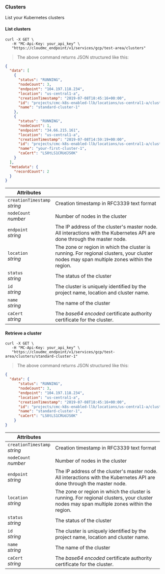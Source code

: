 ### Clusters
List your Kubernetes clusters

<!-------------------- LIST CLUSTERS -------------------->

#### List clusters

```shell
curl -X GET \
   -H "MC-Api-Key: your_api_key" \
   "https://cloudmc_endpoint/v1/services/gcp/test-area/clusters"
```
> The above command returns JSON structured like this:

```json
{
  "data": [
    {
      "status": "RUNNING",
      "nodeCount": 3,
      "endpoint": "104.197.118.234",
      "location": "us-central1-a",
      "creationTimestamp": "2019-07-08T18:45:16+00:00",
      "id": "projects/cmc-k8s-enabled-llb/locations/us-central1-a/clusters/standard-cluster-1",
      "name": "standard-cluster-1"
    },
    {
      "status": "RUNNING",
      "nodeCount": 1,
      "endpoint": "34.66.215.161",
      "location": "us-central1-a",
      "creationTimestamp": "2019-07-08T14:59:19+00:00",
      "id": "projects/cmc-k8s-enabled-llb/locations/us-central1-a/clusters/your-first-cluster-1",
      "name": "your-first-cluster-1",
      "caCert": "LS0tLS1CRUdJS0K"
    }
  ],
  "metadata": {
    "recordCount": 2
  }
}
```

Attributes | &nbsp;
------- | -----------
`creationTimestamp`<br/>*string* | Creation timestamp in RFC3339 text format
`nodeCount`<br/>*number* | Number of nodes in the cluster
`endpoint`<br/>*string* | The IP address of the cluster's master node. All interactions with the Kubernetes API are done through the master node.
`location` <br/> *string* | The zone or region in which the cluster is running. For regional clusters, your cluster nodes may span multiple zones within the region.
`status` <br/> *string* | The status of the cluster
`id` <br/> *string* | The cluster is uniquely identified by the project name, location and cluster name.
`name` <br/> *string* | The name of the cluster
`caCert` <br/> *string* | The *base64 encoded* certificate authority certificate for the cluster. 

<!-------------------- RETRIEVE A CLUSTER -------------------->

#### Retrieve a cluster

```shell
curl -X GET \
   -H "MC-Api-Key: your_api_key" \
   "https://cloudmc_endpoint/v1/services/gcp/test-area/clusters/standard-cluster-1"
```
> The above command returns JSON structured like this:

```json
{
  "data": {
      "status": "RUNNING",
      "nodeCount": 3,
      "endpoint": "104.197.118.234",
      "location": "us-central1-a",
      "creationTimestamp": "2019-07-08T18:45:16+00:00",
      "id": "projects/cmc-k8s-enabled-llb/locations/us-central1-a/clusters/standard-cluster-1",
      "name": "standard-cluster-1",
      "caCert": "LS0tLS1CRUdJS0K"
    }
}
```

Attributes | &nbsp;
------- | -----------
`creationTimestamp`<br/>*string* | Creation timestamp in RFC3339 text format
`nodeCount`<br/>*number* | Number of nodes in the cluster
`endpoint`<br/>*string* | The IP address of the cluster's master node. All interactions with the Kubernetes API are done through the master node.
`location` <br/> *string* | The zone or region in which the cluster is running. For regional clusters, your cluster nodes may span multiple zones within the region.
`status` <br/> *string* | The status of the cluster
`id` <br/> *string* | The cluster is uniquely identified by the project name, location and cluster name.
`name` <br/> *string* | The name of the cluster
`caCert` <br/> *string* | The *base64 encoded* certificate authority certificate for the cluster. 
